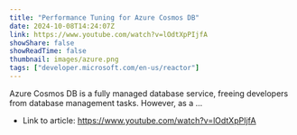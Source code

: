 ```yaml
---
title: "Performance Tuning for Azure Cosmos DB"
date: 2024-10-08T14:24:07Z
link: https://www.youtube.com/watch?v=lOdtXpPIjfA
showShare: false
showReadTime: false
thumbnail: images/azure.png
tags: ["developer.microsoft.com/en-us/reactor"]
---
```

Azure Cosmos DB is a fully managed database service, freeing developers from database management tasks. However, as a ...

- Link to article: https://www.youtube.com/watch?v=lOdtXpPIjfA